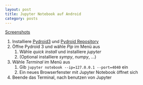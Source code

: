 ```yaml
---
layout: post
title: Jupyter Notebook auf Android
category: posts
---
```


[Screenshots](https://imgur.com/XKFMPSw)

1. Installiere [Pydroid3](https://play.google.com/store/apps/details?id=ru.iiec.pydroid3&hl=en_US)
	und [Pydroid Repository](https://play.google.com/store/apps/details?id=ru.iiec.pydroid3.quickinstallrepo&hl=en_US)
2. Öffne Pydroid 3 und wähle _Pip_ im Menü aus
	1. Wähle _quick install_ und installiere _jupyter_
	2. (Optional installiere _sympy_, _numpy_, ...)
3. Wähle _Terminal_ im Menü aus
	1. Gib `jupyter notebook --ip=127.0.0.1 --port=4040` ein
	2. Ein neues Browserfenster mit Jupyter Notebook öffnet sich
4. Beende das Terminal, nach benutzen von Jupyter
